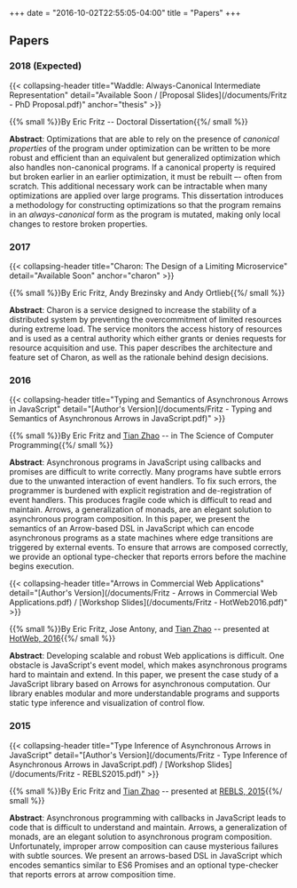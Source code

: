 +++
date = "2016-10-02T22:55:05-04:00"
title = "Papers"
+++

## Papers

### 2018 (Expected)

{{< collapsing-header
    title="Waddle: Always-Canonical Intermediate Representation"
    detail="Available Soon / [Proposal Slides](/documents/Fritz - PhD Proposal.pdf)"
    anchor="thesis"
    >}}

{{% small %}}By Eric Fritz -- Doctoral Dissertation{{%/ small %}}

**Abstract**: Optimizations that are able to rely on the presence of *canonical properties* of the program under optimization can be written to be more robust and efficient than an equivalent but generalized optimization which also handles non-canonical programs. If a canonical property is required but broken earlier in an earlier optimization, it must be rebuilt –- often from scratch. This additional necessary work can be intractable when many optimizations are applied over large programs. This dissertation introduces a methodology for constructing optimizations so that the program remains in an *always-canonical* form as the program is mutated, making only local changes to restore broken properties.

### 2017

{{< collapsing-header
    title="Charon: The Design of a Limiting Microservice"
    detail="Available Soon"
    anchor="charon"
    >}}

{{% small %}}By Eric Fritz, Andy Brezinsky and Andy Ortlieb{{%/ small %}}

**Abstract**: Charon is a service designed to increase the stability of a distributed system by preventing the overcommitment of limited resources during extreme load. The service monitors the access history of resources and is used as a central authority which either grants or denies requests for resource acquisition and use. This paper describes the architecture and feature set of Charon, as well as the rationale behind design decisions.

### 2016

{{< collapsing-header
    title="Typing and Semantics of Asynchronous Arrows in JavaScript"
    detail="[Author's Version](/documents/Fritz - Typing and Semantics of Asynchronous Arrows in JavaScript.pdf)"
    >}}

{{% small %}}By Eric Fritz and [Tian Zhao](http://uwm.edu/engineering/people/zhao-ph-d-tian/) -- in The Science of Computer Programming{{%/ small %}}

**Abstract**: Asynchronous programs in JavaScript using callbacks and promises are difficult to write correctly. Many programs have subtle errors due to the unwanted interaction of event handlers. To fix such errors, the programmer is burdened with explicit registration and de-registration of event handlers. This produces fragile code which is difficult to read and maintain. Arrows, a generalization of monads, are an elegant solution to asynchronous program composition. In this paper, we present the semantics of an Arrow-based DSL in JavaScript which can encode asynchronous programs as a state machines where edge transitions are triggered by external events. To ensure that arrows are composed correctly, we provide an optional type-checker that reports errors before the machine begins execution.

{{< collapsing-header
    title="Arrows in Commercial Web Applications"
    detail="[Author's Version](/documents/Fritz - Arrows in Commercial Web Applications.pdf) / [Workshop Slides](/documents/Fritz - HotWeb2016.pdf)"
    >}}

{{% small %}}By Eric Fritz, Jose Antony, and [Tian Zhao](http://uwm.edu/engineering/people/zhao-ph-d-tian/) -- presented at [HotWeb, 2016](http://conferences.computer.org/hotweb2016/){{%/ small %}}

**Abstract**: Developing scalable and robust Web applications is difficult. One obstacle is JavaScript's event model, which makes asynchronous programs hard to maintain and extend. In this paper, we present the case study of a JavaScript library based on Arrows for asynchronous computation. Our library enables modular and more understandable programs and supports static type inference and visualization of control flow.

### 2015

{{< collapsing-header
    title="Type Inference of Asynchronous Arrows in JavaScript"
    detail="[Author's Version](/documents/Fritz - Type Inference of Asynchronous Arrows in JavaScript.pdf) / [Workshop Slides](/documents/Fritz - REBLS2015.pdf)"
    >}}

{{% small %}}By Eric Fritz and [Tian Zhao](http://uwm.edu/engineering/people/zhao-ph-d-tian/) -- presented at [REBLS, 2015](http://2015.splashcon.org/track/rebls2015){{%/ small %}}

**Abstract**: Asynchronous programming with callbacks in JavaScript leads to code that is difficult to understand and maintain. Arrows, a generalization of monads, are an elegant solution to asynchronous program composition. Unfortunately, improper arrow composition can cause mysterious failures with subtle sources. We present an arrows-based DSL in JavaScript which encodes semantics similar to ES6 Promises and an optional type-checker that reports errors at arrow composition time.
